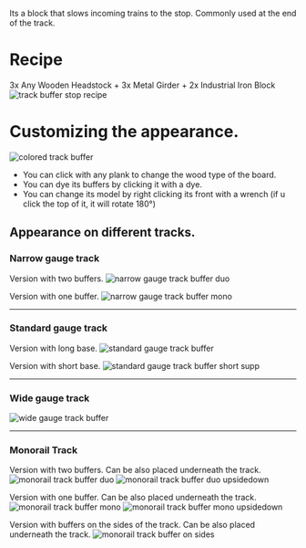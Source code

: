 
Its a block that slows incoming trains to the stop. Commonly used at the end of the track.  

# Recipe
3x Any Wooden Headstock + 3x Metal Girder + 2x Industrial Iron Block
![track buffer stop recipe](https://github.com/StarFluxie/Images-archive/assets/140427286/8f5686af-174d-40c3-9a6d-a645f0252454)


# Customizing the appearance.
![colored track buffer](https://github.com/StarFluxie/Images-archive/assets/140427286/192b8e12-d7f0-4a08-a4ca-5014be4a790e)

* You can click with any plank to change the wood type of the board.
* You can dye its buffers by clicking it with a dye.
* You can change its model by right clicking its front with a wrench (if u click the top of it, it will rotate 180°)

## Appearance on different tracks.

### Narrow gauge track
Version with two buffers.
![narrow gauge track buffer duo](https://github.com/StarFluxie/Images-archive/assets/140427286/c0804c29-d42e-4379-aa8a-28eea3c1319d)

Version with one buffer.
![narrow gauge track buffer mono](https://github.com/StarFluxie/Images-archive/assets/140427286/e4661106-a89e-455a-a673-aa1701630534)
***

### Standard gauge track
Version with long base.
![standard gauge track buffer](https://github.com/StarFluxie/Images-archive/assets/140427286/f2a4ebda-9e64-48ae-8c4a-2420235abb9d)

Version with short base.
![standard gauge track buffer short supp](https://github.com/StarFluxie/Images-archive/assets/140427286/f5b629ce-bd0d-4664-8357-77b632ab4d87)
***

### Wide gauge track
![wide gauge track buffer](https://github.com/StarFluxie/Images-archive/assets/140427286/3dc9acf4-dabb-4077-bc02-fb2ceb8613ad)

***
### Monorail Track
Version with two buffers. Can be also placed underneath the track.
![monorail track buffer duo](https://github.com/StarFluxie/Images-archive/assets/140427286/ed371dc8-dc70-4cd7-bfca-3b1e02347a8e)
![monorail track buffer duo upsidedown](https://github.com/StarFluxie/Images-archive/assets/140427286/8922c465-15fa-4172-b4e0-0c8505a14e45)

Version with one buffer. Can be also placed underneath the track.
![monorail track buffer mono](https://github.com/StarFluxie/Images-archive/assets/140427286/02cdb39c-082c-4bb9-a565-1035a9e92acb) 
![monorail track buffer mono upsidedown](https://github.com/StarFluxie/Images-archive/assets/140427286/3858e562-9d82-4544-8986-33cd38194e4b) 

Version with buffers on the sides of the track. Can be also placed underneath the track.
![monorail track buffer on sides](https://github.com/StarFluxie/Images-archive/assets/140427286/a7f56108-e232-4c6b-9616-64381ca63c82)




